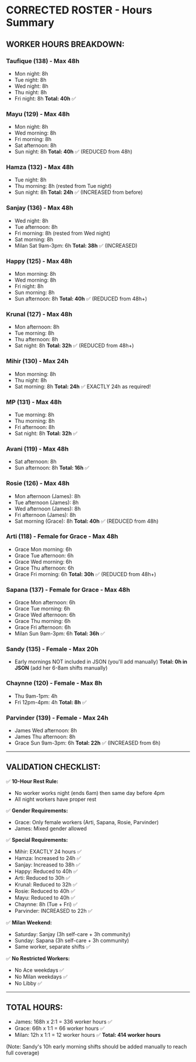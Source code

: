 # CORRECTED ROSTER - Hours Summary

## WORKER HOURS BREAKDOWN:

### Taufique (138) - Max 48h
- Mon night: 8h
- Tue night: 8h
- Wed night: 8h
- Thu night: 8h
- Fri night: 8h
**Total: 40h** ✅

### Mayu (129) - Max 48h
- Mon night: 8h
- Wed morning: 8h
- Fri morning: 8h
- Sat afternoon: 8h
- Sun night: 8h
**Total: 40h** ✅ (REDUCED from 48h)

### Hamza (132) - Max 48h
- Tue night: 8h
- Thu morning: 8h (rested from Tue night)
- Sun night: 8h
**Total: 24h** ✅ (INCREASED from before)

### Sanjay (136) - Max 48h
- Wed night: 8h
- Tue afternoon: 8h
- Fri morning: 8h (rested from Wed night)
- Sat morning: 8h
- Milan Sat 9am-3pm: 6h
**Total: 38h** ✅ (INCREASED)

### Happy (125) - Max 48h
- Mon morning: 8h
- Wed morning: 8h
- Fri night: 8h
- Sun morning: 8h
- Sun afternoon: 8h
**Total: 40h** ✅ (REDUCED from 48h+)

### Krunal (127) - Max 48h
- Mon afternoon: 8h
- Tue morning: 8h
- Thu afternoon: 8h
- Sat night: 8h
**Total: 32h** ✅ (REDUCED from 48h+)

### Mihir (130) - Max 24h
- Mon morning: 8h
- Thu night: 8h
- Sat morning: 8h
**Total: 24h** ✅ EXACTLY 24h as required!

### MP (131) - Max 48h
- Tue morning: 8h
- Thu morning: 8h
- Fri afternoon: 8h
- Sat night: 8h
**Total: 32h** ✅

### Avani (119) - Max 48h
- Sat afternoon: 8h
- Sun afternoon: 8h
**Total: 16h** ✅

### Rosie (126) - Max 48h
- Mon afternoon (James): 8h
- Tue afternoon (James): 8h
- Wed afternoon (James): 8h
- Fri afternoon (James): 8h
- Sat morning (Grace): 8h
**Total: 40h** ✅ (REDUCED from 48h)

### Arti (118) - Female for Grace - Max 48h
- Grace Mon morning: 6h
- Grace Tue afternoon: 6h
- Grace Wed morning: 6h
- Grace Thu afternoon: 6h
- Grace Fri morning: 6h
**Total: 30h** ✅ (REDUCED from 48h+)

### Sapana (137) - Female for Grace - Max 48h
- Grace Mon afternoon: 6h
- Grace Tue morning: 6h
- Grace Wed afternoon: 6h
- Grace Thu morning: 6h
- Grace Fri afternoon: 6h
- Milan Sun 9am-3pm: 6h
**Total: 36h** ✅

### Sandy (135) - Female - Max 20h
- Early mornings NOT included in JSON (you'll add manually)
**Total: 0h in JSON** (add her 6-8am shifts manually)

### Chaynne (120) - Female - Max 8h
- Thu 9am-1pm: 4h
- Fri 12pm-4pm: 4h
**Total: 8h** ✅

### Parvinder (139) - Female - Max 24h
- James Wed afternoon: 8h
- James Thu afternoon: 8h
- Grace Sun 9am-3pm: 6h
**Total: 22h** ✅ (INCREASED from 6h)

---

## VALIDATION CHECKLIST:

✅ **10-Hour Rest Rule:**
- No worker works night (ends 6am) then same day before 4pm
- All night workers have proper rest

✅ **Gender Requirements:**
- Grace: Only female workers (Arti, Sapana, Rosie, Parvinder)
- James: Mixed gender allowed

✅ **Special Requirements:**
- Mihir: EXACTLY 24 hours ✅
- Hamza: Increased to 24h ✅
- Sanjay: Increased to 38h ✅
- Happy: Reduced to 40h ✅
- Arti: Reduced to 30h ✅
- Krunal: Reduced to 32h ✅
- Rosie: Reduced to 40h ✅
- Mayu: Reduced to 40h ✅
- Chaynne: 8h (Tue + Fri) ✅
- Parvinder: INCREASED to 22h ✅

✅ **Milan Weekend:**
- Saturday: Sanjay (3h self-care + 3h community)
- Sunday: Sapana (3h self-care + 3h community)
- Same worker, separate shifts ✅

✅ **No Restricted Workers:**
- No Ace weekdays ✅
- No Milan weekdays ✅
- No Libby ✅

---

## TOTAL HOURS:
- James: 168h x 2:1 = 336 worker hours ✅
- Grace: 66h x 1:1 = 66 worker hours ✅
- Milan: 12h x 1:1 = 12 worker hours ✅
**Total: 414 worker hours**

(Note: Sandy's 10h early morning shifts should be added manually to reach full coverage)


